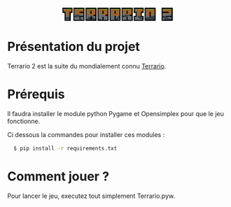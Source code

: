 <p align="center">
  <img src="https://github.com/MaitreRenard18/Terrario-2/blob/master/Images/UI/Logo.png" alt="Terrario 2 Logo" width="50%">
</p>

# Présentation du projet
Terrario 2 est la suite du mondialement connu [Terrario](https://github.com/MaitreRenard18/Terrario).

# Prérequis
Il faudra installer le module python Pygame et Opensimplex pour que le jeu fonctionne.

Ci dessous la commandes pour installer ces modules :

```bash
  $ pip install -r requirements.txt
```

# Comment jouer ?
Pour lancer le jeu, executez tout simplement Terrario.pyw.
